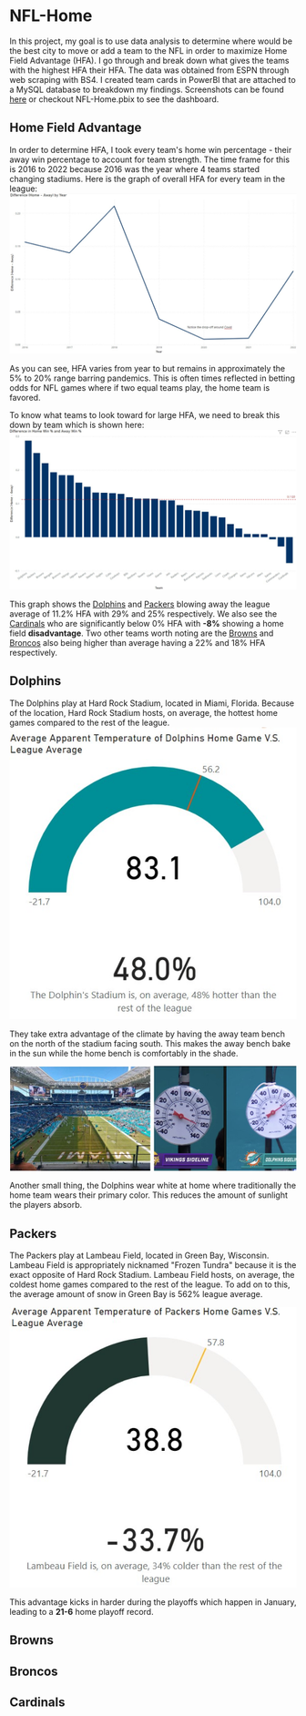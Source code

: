 # NFL-Home
 
In this project, my goal is to use data analysis to determine where would be the best city to move or add a team to the NFL in order to maximize Home Field Advantage (HFA). I go through and break down what gives the teams with the highest HFA their HFA. The data was obtained from ESPN through web scraping with BS4. I created team cards in PowerBI that are attached to a MySQL database to breakdown my findings. Screenshots can be found [here](https://github.com/JeffSinsel/NFL-Home/tree/main/team-cards) or checkout NFL-Home.pbix to see the dashboard. 

## Home Field Advantage
In order to determine HFA, I took every team's home win percentage - their away win percentage to account for team strength. The time frame for this is 2016 to 2022 because 2016 was the year where 4 teams started changing stadiums. Here is the graph of overall HFA for every team in the league: ![Overall HFA Graph](graphs/OverallHFA.jpg)

As you can see, HFA varies from year to but remains in approximately the 5% to 20% range barring pandemics. This is often times reflected in betting odds for NFL games where if two equal teams play, the home team is favored. 

To know what teams to look toward for large HFA, we need to break this down by team which is shown here: ![Team HFA Graph](graphs/TeamHFA.jpg)

This graph shows the [Dolphins](#dolphins) and [Packers](#packers) blowing away the league average of 11.2% HFA with 29% and 25% respectively. We also see the [Cardinals](#cardinals) who are significantly below 0% HFA with **-8%** showing a home field **disadvantage**. Two other teams worth noting are the [Browns](#browns) and [Broncos](#broncos) also being higher than average having a 22% and 18% HFA respectively. 

## Dolphins
The Dolphins play at Hard Rock Stadium, located in Miami, Florida. Because of the location, Hard Rock Stadium hosts, on average, the hottest home games compared to the rest of the league. 
![Dolphins Temp Graphs](graphs/DolphinsSpec.jpg)

They take extra advantage of the climate by having the away team bench on the north of the stadium facing south. This makes the away bench bake in the sun while the home bench is comfortably in the shade. 

![Dolphins Stadium images](graphs/DolphinsAlt.jpg)

Another small thing, the Dolphins wear white at home where traditionally the home team wears their primary color. This reduces the amount of sunlight the players absorb.

## Packers
The Packers play at Lambeau Field, located in Green Bay, Wisconsin. Lambeau Field is appropriately nicknamed "Frozen Tundra" because it is the exact opposite of Hard Rock Stadium. Lambeau Field hosts, on average, the coldest home games compared to the rest of the league. To add on to this, the average amount of snow in Green Bay is 562% league average.

![Packers Temp Graphs](graphs/PackersSpec.jpg)

This advantage kicks in harder during the playoffs which happen in January, leading to a **21-6** home playoff record.

## Browns


## Broncos


## Cardinals